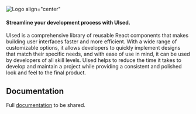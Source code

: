 ![Logo align="center"](https://i.ibb.co/D5fpC5t/UIsed-logo.png)

#### Streamline your development process with UIsed.

UIsed is a comprehensive library of reusable React components that makes building user interfaces faster and more efficient. With a wide range of customizable options, it allows developers to quickly implement designs that match their specific needs, and with ease of use in mind, it can be used by developers of all skill levels. UIsed helps to reduce the time it takes to develop and maintain a project while providing a consistent and polished look and feel to the final product.

## Documentation

Full [documentation](https://github.com/rartamosa/React-UI-components)
to be shared.
